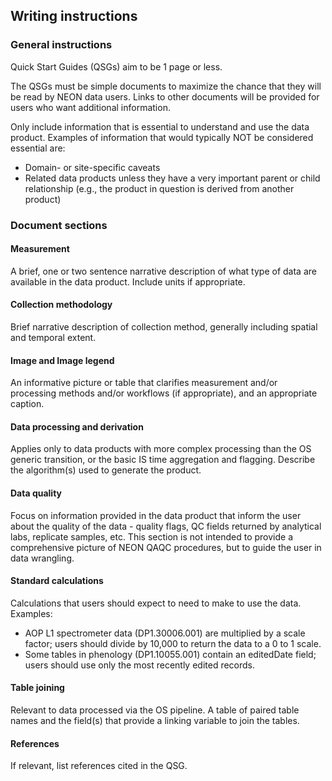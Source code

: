 ## Writing instructions

### General instructions

Quick Start Guides (QSGs) aim to be 1 page or less.  

The QSGs must be simple documents to maximize the chance that they will be read by NEON data users. Links to other documents will be provided for users who want additional information.

Only include information that is essential to understand and use the data product. Examples of information that would typically NOT be considered essential are:

* Domain- or site-specific caveats
* Related data products unless they have a very important parent or child relationship (e.g., the product in question is derived from another product)


### Document sections

#### Measurement
A brief, one or two sentence narrative description of what type of data are available in the data product. Include units if appropriate.

#### Collection methodology
Brief narrative description of collection method, generally including spatial and temporal extent.

#### Image and Image legend
An informative picture or table that clarifies measurement and/or processing methods and/or workflows (if appropriate), and an appropriate caption.

#### Data processing and derivation
Applies only to data products with more complex processing than the OS generic transition, or the basic IS time aggregation and flagging. Describe the algorithm(s) used to generate the product.

#### Data quality
Focus on information provided in the data product that inform the user about the quality of the data - quality flags, QC fields returned by analytical labs, replicate samples, etc. This section is not intended to provide a comprehensive picture of NEON QAQC procedures, but to guide the user in data wrangling.

#### Standard calculations
Calculations that users should expect to need to make to use the data. Examples:

* AOP L1 spectrometer data (DP1.30006.001) are multiplied by a scale factor; users should divide by 10,000 to return the data to a 0 to 1 scale.
* Some tables in phenology (DP1.10055.001) contain an editedDate field; users should use only the most recently edited records.

#### Table joining
Relevant to data processed via the OS pipeline. A table of paired table names and the field(s) that provide a linking variable to join the tables.

#### References
If relevant, list references cited in the QSG.
